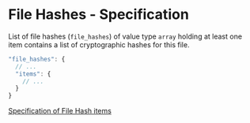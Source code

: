 # File Hashes - Specification

List of file hashes (`file_hashes`) of value type `array` holding at least one item contains a list of cryptographic hashes for this file.

```javascript
"file_hashes": {
  // ...
  "items": {
    // ...
  }
}
```

[Specification of File Hash items](file_hashes/file_hash-spec.en.md)
